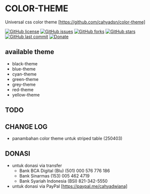 # COLOR-THEME

Universal css color theme [https://github.com/cahyadsn/color-theme]

[![GitHub license](https://img.shields.io/badge/license-MIT-blue.svg)](LICENSE)
[![GitHub issues](https://img.shields.io/github/issues/cahyadsn/color-theme.svg)](https://github.com/cahyadsn/color-theme/issues)
[![GitHub forks](https://img.shields.io/github/forks/cahyadsn/color-theme.svg)](https://github.com/cahyadsn/color-theme/network)
[![GitHub stars](https://img.shields.io/github/stars/cahyadsn/color-theme.svg)](https://github.com/cahyadsn/color-theme/stargazers)
[![GitHub last commit](https://img.shields.io/github/last-commit/google/skia.svg?style=flat)]()
[![Donate](https://img.shields.io/badge/$-support-ff69b4.svg?style=flat)](https://paypal.me/cahyadwiana)

## available theme
- black-theme
- blue-theme
- cyan-theme
- green-theme
- grey-theme
- red-theme
- yellow-theme

## TODO

## CHANGE LOG
- panambahan color theme untuk striped table (250403)

## DONASI
- untuk donasi via transfer 
    - Bank BCA Digital (Blu) (501) 000 576 776 186
    - Bank Sinarmas (153) 005 462 4719
    - Bank Syariah Indonesia (BSI) 821-342-5550
- untuk donasi via PayPal [https://paypal.me/cahyadwiana]
